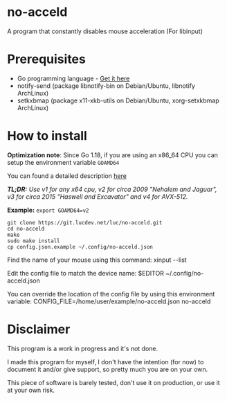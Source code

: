 # no-acceld
A program that constantly disables mouse acceleration  (For libinput)

# Prerequisites
 - Go programming language - [Get it here](https://golang.org/doc/install)
 - notify-send (package libnotify-bin on Debian/Ubuntu, libnotify ArchLinux)
- setkxbmap (package x11-xkb-utils on Debian/Ubuntu, xorg-setxkbmap ArchLinux)

# How to install
**Optimization note**: Since Go 1.18, if you are using an x86_64 CPU you can setup the environment variable `GOAMD64`

You can found a detailed description [here](https://github.com/golang/go/wiki/MinimumRequirements#amd64)

***TL;DR:** Use v1 for any x64 cpu, v2 for circa 2009 "Nehalem and Jaguar", v3 for circa 2015 "Haswell and Excavator" and v4 for AVX-512.*

**Example:** `export GOAMD64=v2`

	git clone https://git.lucdev.net/luc/no-acceld.git
	cd no-acceld
	make
	sudo make install
	cp config.json.example ~/.config/no-acceld.json

Find the name of your mouse using this command:
    xinput --list

Edit the config file to match the device name:
    $EDITOR ~/.config/no-acceld.json

You can override the location of the config file by using this environment variable:
    CONFIG_FILE=/home/user/example/no-acceld.json no-acceld

# Disclaimer

This program is a work in progress and it's not done.

I made this program for myself, I don't have the intention (for now) to document it and/or give support, so pretty much you are on your own.

This piece of software is barely tested, don't use it on production, or use it at your own risk.